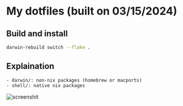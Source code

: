 # My dotfiles (built on 03/15/2024)

## Build and install
```bash
darwin-rebuild switch --flake .
```

## Explaination
```
- darwin/: non-nix packages (homebrew or macports)
- shell/: native nix packages
```

![screenshit](screenshot.png)